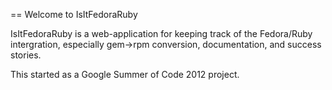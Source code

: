 == Welcome to IsItFedoraRuby

IsItFedoraRuby is a web-application for keeping track of the Fedora/Ruby intergration, especially gem->rpm conversion, documentation, and success stories.

This started as a Google Summer of Code 2012 project.